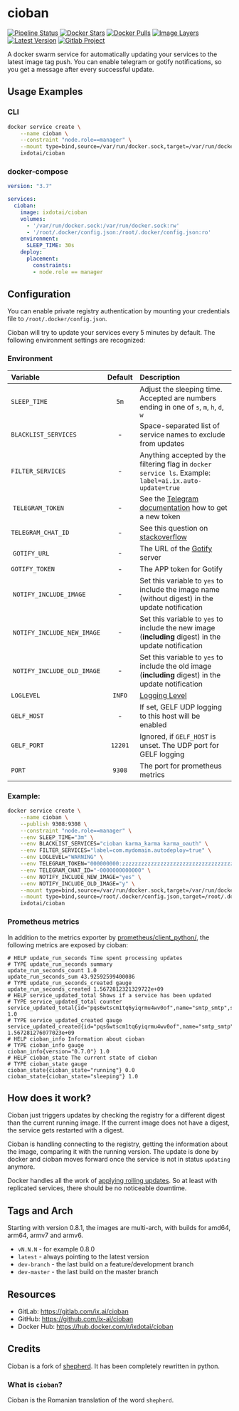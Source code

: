 # cioban

[![Pipeline Status](https://gitlab.com/ix.ai/cioban/badges/master/pipeline.svg)](https://gitlab.com/ix.ai/cioban/)
[![Docker Stars](https://img.shields.io/docker/stars/ixdotai/cioban.svg)](https://hub.docker.com/r/ixdotai/cioban/)
[![Docker Pulls](https://img.shields.io/docker/pulls/ixdotai/cioban.svg)](https://hub.docker.com/r/ixdotai/cioban/)
[![Image Layers](https://images.microbadger.com/badges/image/ixdotai/cioban.svg)](https://hub.docker.com/r/ixdotai/cioban/)
[![Latest Version](https://images.microbadger.com/badges/version/ixdotai/cioban.svg)](https://hub.docker.com/r/ixdotai/cioban/)
[![Gitlab Project](https://img.shields.io/badge/GitLab-Project-554488.svg)](https://gitlab.com/ix.ai/cioban/)


A docker swarm service for automatically updating your services to the latest image tag push. You can enable telegram or gotify notifications, so you get a message after every successful update.

## Usage Examples

### CLI
```sh
docker service create \
    --name cioban \
    --constraint "node.role==manager" \
    --mount type=bind,source=/var/run/docker.sock,target=/var/run/docker.sock \
    ixdotai/cioban
```

### docker-compose
```yml
version: "3.7"

services:
  cioban:
    image: ixdotai/cioban
    volumes:
      - '/var/run/docker.sock:/var/run/docker.sock:rw'
      - '/root/.docker/config.json:/root/.docker/config.json:ro'
    environment:
      SLEEP_TIME: 30s
    deploy:
      placement:
        constraints:
        - node.role == manager
```

## Configuration

You can enable private registry authentication by mounting your credentials file to `/root/.docker/config.json`.

Cioban will try to update your services every 5 minutes by default. The following environment settings are recognized:

### Environment

| **Variable**                | **Default** | **Description**                                                                                         |
|:----------------------------|:-----------:|:--------------------------------------------------------------------------------------------------------|
| `SLEEP_TIME`                | `5m`        | Adjust the sleeping time. Accepted are numbers ending in one of `s`, `m`, `h`, `d`, `w`|
| `BLACKLIST_SERVICES`        | -           | Space-separated list of service names to exclude from updates |
| `FILTER_SERVICES`           | -           | Anything accepted by the filtering flag in `docker service ls`. Example: `label=ai.ix.auto-update=true` |
| `TELEGRAM_TOKEN`            | -           | See the [Telegram documentation](https://core.telegram.org/bots#creating-a-new-bot) how to get a new token |
| `TELEGRAM_CHAT_ID`          | -           | See this question on [stackoverflow](https://stackoverflow.com/questions/32423837/telegram-bot-how-to-get-a-group-chat-id) |
| `GOTIFY_URL`                | -           | The URL of the [Gotify](https://gotify.net/) server |
| `GOTIFY_TOKEN`              | -           | The APP token for Gotify |
| `NOTIFY_INCLUDE_IMAGE`      | -           | Set this variable to `yes` to include the image name (without digest) in the update notification |
| `NOTIFY_INCLUDE_NEW_IMAGE`  | -           | Set this variable to `yes` to include the new image (**including** digest) in the update notification |
| `NOTIFY_INCLUDE_OLD_IMAGE`  | -           | Set this variable to `yes` to include the old image (**including** digest) in the update notification |
| `LOGLEVEL`                  | `INFO`      | [Logging Level](https://docs.python.org/3/library/logging.html#levels) |
| `GELF_HOST`                 | -           | If set, GELF UDP logging to this host will be enabled |
| `GELF_PORT`                 | `12201`     | Ignored, if `GELF_HOST` is unset. The UDP port for GELF logging |
| `PORT`                      | `9308`      | The port for prometheus metrics |


### Example:
```sh
docker service create \
    --name cioban \
    --publish 9308:9308 \
    --constraint "node.role==manager" \
    --env SLEEP_TIME="3m" \
    --env BLACKLIST_SERVICES="cioban karma_karma karma_oauth" \
    --env FILTER_SERVICES="label=com.mydomain.autodeploy=true" \
    --env LOGLEVEL="WARNING" \
    --env TELEGRAM_TOKEN="000000000:zzzzzzzzzzzzzzzzzzzzzzzzzzzzzzzzzzz" \
    --env TELEGRAM_CHAT_ID="-0000000000000" \
    --env NOTIFY_INCLUDE_NEW_IMAGE="yes" \
    --env NOTIFY_INCLUDE_OLD_IMAGE="y" \
    --mount type=bind,source=/var/run/docker.sock,target=/var/run/docker.sock \
    --mount type=bind,source=/root/.docker/config.json,target=/root/.docker/config.json,ro \
    ixdotai/cioban
```

### Prometheus metrics

In addition to the metrics exporter by [prometheus/client_python/](https://github.com/prometheus/client_python/), the following metrics are exposed by cioban:
```
# HELP update_run_seconds Time spent processing updates
# TYPE update_run_seconds summary
update_run_seconds_count 1.0
update_run_seconds_sum 43.92592599400086
# TYPE update_run_seconds_created gauge
update_run_seconds_created 1.5672812321329722e+09
# HELP service_updated_total Shows if a service has been updated
# TYPE service_updated_total counter
service_updated_total{id="pqs6wtscm1tq6yiqrmu4wv0of",name="smtp_smtp",short_id="pqs6wtscm1"} 1.0
# TYPE service_updated_created gauge
service_updated_created{id="pqs6wtscm1tq6yiqrmu4wv0of",name="smtp_smtp",short_id="pqs6wtscm1"} 1.567281276077023e+09
# HELP cioban_info Information about cioban
# TYPE cioban_info gauge
cioban_info{version="0.7.0"} 1.0
# HELP cioban_state The current state of cioban
# TYPE cioban_state gauge
cioban_state{cioban_state="running"} 0.0
cioban_state{cioban_state="sleeping"} 1.0
```

## How does it work?
Cioban just triggers updates by checking the registry for a different digest than the current running image. If the current image does not have a digest, the service gets restarted with a digest.

Cioban is handling connecting to the registry, getting the information about the image, comparing it with the running version. The update is done by docker and cioban moves forward once the service is not in status `updating` anymore.

Docker handles all the work of [applying rolling updates](https://docs.docker.com/engine/swarm/swarm-tutorial/rolling-update/). So at least with replicated services, there should be no noticeable downtime.

## Tags and Arch

Starting with version 0.8.1, the images are multi-arch, with builds for amd64, arm64, armv7 and armv6.
* `vN.N.N` - for example 0.8.0
* `latest` - always pointing to the latest version
* `dev-branch` - the last build on a feature/development branch
* `dev-master` - the last build on the master branch

## Resources
* GitLab: https://gitlab.com/ix.ai/cioban
* GitHub: https://github.com/ix-ai/cioban
* Docker Hub: https://hub.docker.com/r/ixdotai/cioban

## Credits
Cioban is a fork of [shepherd](https://github.com/djmaze/shepherd). It has been completely rewritten in python.

### What is `cioban`?
Cioban is the Romanian translation of the word `shepherd`.
